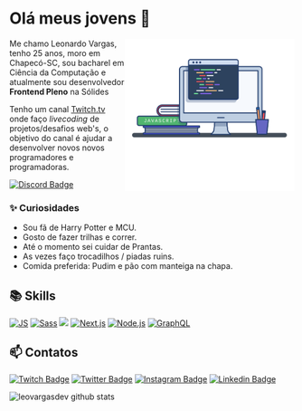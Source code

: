 # Olá meus jovens 👋

<img align="right" src=".github/image.png" width="300"/> 

Me chamo Leonardo Vargas, tenho 25 anos, moro em Chapecó-SC, sou bacharel em Ciência da Computação e atualmente sou desenvolvedor **Frontend Pleno** na Sólides

Tenho um canal [Twitch.tv](https://www.twitch.tv/leovargasdev) onde faço _livecoding_ de projetos/desafios web's, o objetivo do canal é ajudar a desenvolver novos novos programadores e programadoras.

[![Discord Badge](https://img.shields.io/badge/Acesse%20minha%20comunidade%20no%20Discord-7289da?style=for-the-badge&logo=discord&logoColor=white&link=https://discord.gg/fNgjj2mU)](https://discord.gg/fNgjj2mU)
### ✨ Curiosidades

- Sou fã de Harry Potter e MCU.
- Gosto de fazer trilhas e correr.
- Até o momento sei cuidar de Prantas.
- As vezes faço trocadilhos / piadas ruins.
- Comida preferida: Pudim e pão com manteiga na chapa.

## :books: Skills

[![JS](https://img.shields.io/badge/JavaScript-5E5C5C?style=for-the-badge&logo=javascript&logoColor=F7DF1E&style=plastic)]()
[![Sass](https://img.shields.io/badge/Sass-CC6699?style=for-the-badge&logo=sass&logoColor=white&style=plastic)]()
[![](https://img.shields.io/badge/React-20232A?style=for-the-badge&logo=react&logoColor=61DAFB&style=plastic)]()
[![Next.js](https://img.shields.io/badge/Next.js-000000?style=for-the-badge&logo=nextdotjs&logoColor=white&style=plastic)]()
[![Node.js](https://img.shields.io/badge/Node.js-339933?style=for-the-badge&logo=nodedotjs&logoColor=white&style=plastic)]()
[![GraphQL](https://img.shields.io/badge/GraphQl-E10098?style=for-the-badge&logo=graphql&logoColor=white&style=plastic)]()

## 📫 Contatos

[![Twitch Badge](https://img.shields.io/badge/-@leovargasdev-2D425E?style=flat&labelColor=2D425E&logo=twitch&logoColor=white&link=https://twitch.com/leovargasdev)](https://twitch.com/leovargasdev)
[![Twitter Badge](https://img.shields.io/badge/-@leovargasdev-2D425E?style=flat&labelColor=2D425E&logo=twitter&logoColor=white&link=https://twitter.com/leovargasdev)](https://twitter.com/leovargasdev)
[![Instagram Badge](https://img.shields.io/badge/-@leuvargas-2D425E?style=flat&labelColor=2D425E&logo=instagram&logoColor=white&link=https://instagram.com/leuvargas)](https://instagram.com/leuvargas)
[![Linkedin Badge](https://img.shields.io/badge/-Leonardo%20Vargas-2D425E?style=flat&logo=Linkedin&logoColor=white&link=https://www.linkedin.com/in/leonardo-luis-de-vargas/)](https://www.linkedin.com/in/leonardo-luis-de-vargas/) 

![leovargasdev github stats](https://github-readme-stats.vercel.app/api?username=leovargasdev&hide=[%22issues%22]&show_icons=true)